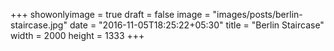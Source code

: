 +++
showonlyimage = true
draft = false
image = "images/posts/berlin-staircase.jpg"
date = "2016-11-05T18:25:22+05:30"
title = "Berlin Staircase"
width = 2000
height = 1333
+++
